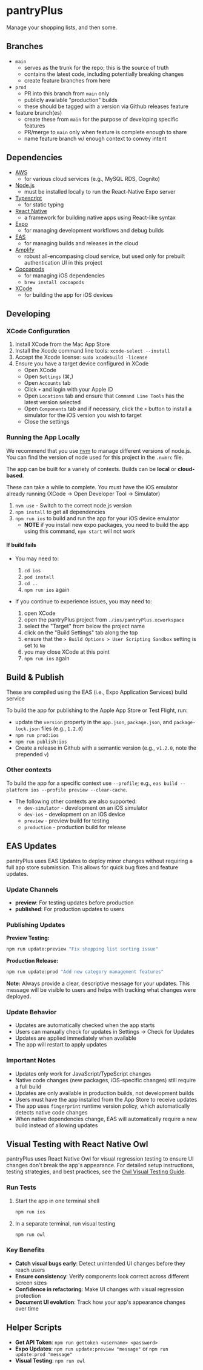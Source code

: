 # pantryPlus

Manage your shopping lists, and then some.

## Branches
* `main`
    - serves as the trunk for the repo; this is the source of truth
    - contains the latest code, including potentially breaking changes
    - create feature branches from here
* `prod`
    - PR into this branch from `main` only
    - publicly available "production" builds
    - these should be tagged with a version via Github releases feature
* feature branch(es)
    - create these from `main` for the purpose of developing specific features
    - PR/merge to `main` only when feature is complete enough to share
    - name feature branch w/ enough context to convey intent

## Dependencies
* [AWS](https://aws.amazon.com/)
    - for various cloud services (e.g., MySQL RDS, Cognito)
* [Node.js](https://nodejs.org/)
    - must be installed locally to run the React-Native Expo server
* [Typescript](https://www.typescriptlang.org/)
    - for static typing
* [React Native](https://reactnative.dev/)
    - a framework for building native apps using React-like syntax
* [Expo](https://expo.dev/)
    - for managing development workflows and debug builds
* [EAS](https://expo.dev/accounts/askewsoft/projects/pantryplus)
    - for managing builds and releases in the cloud
* [Amplify](https://docs.amplify.aws/start/getting-started/setup/q/integration/react-native/)
    - robust all-encompasing cloud service, but used only for prebuilt authentication UI in this project
* [Cocoapods](https://cocoapods.org/)
    - for managing iOS dependencies
    - `brew install cocoapods`
* [XCode](https://developer.apple.com/xcode/)
    - for building the app for iOS devices


## Developing
### XCode Configuration
1. Install XCode from the Mac App Store
1. Install the Xcode command line tools: `xcode-select --install`
1. Accept the Xcode license: `sudo xcodebuild -license`
1. Ensure you have a target device configured in XCode
    - Open XCode
    - Open `Settings` (⌘,)
    - Open `Accounts` tab
    - Click `+` and login with your Apple ID
    - Open `Locations` tab and ensure that `Command Line Tools` has the latest version selected
    - Open `Components` tab and if necessary, click the `+` button to install a simulator for the iOS version you wish to target
    - Close the settings

### Running the App Locally
We recommend that you use [nvm](https://nvm.sh) to manage different versions of node.js.
You can find the version of node used for this project in the `.nvmrc` file.

The app can be built for a variety of contexts. Builds can be **local** or **cloud-based**.

These can take a while to complete. You must have the iOS emulator already running (XCode -> Open Developer Tool -> Simulator)

1. `nvm use` - Switch to the correct node.js version
1. `npm install` to get all dependencies
1. `npm run ios` to build and run the app for your iOS device emulator
    - **NOTE** if you install new expo packages, you need to build the app using this command, `npm start` will not work

#### If build fails

- You may need to:
    1. `cd ios`
    1. `pod install`
    1. `cd ..`
    1. `npm run ios` again

- If you continue to experience issues, you may need to:
    1. open XCode
    1. open the pantryPlus project from `./ios/pantryPlus.xcworkspace`
    1. select the "Target" from below the project name
    1. click on the "Build Settings" tab along the top
    1. ensure that the `> Build Options > User Scripting Sandbox` setting is set to `No`
    1. you may close XCode at this point
    1. `npm run ios` again

## Build & Publish
These are compiled using the EAS (i.e., Expo Application Services) build service

To build the app for publishing to the Apple App Store or Test Flight, run:

- update the `version` property in the `app.json`, `package.json`, and `package-lock.json` files (e.g., `1.2.0`)
- `npm run prod:ios`
- `npm run publish:ios`
- Create a release in Github with a semantic version (e.g., `v1.2.0`, note the prepended `v`)

### Other contexts

To build the app for a specific context use `--profile`; e.g., `eas build --platform ios --profile preview --clear-cache`.

- The following other contexts are also supported:
    - `dev-simulator` - development on an iOS simulator
    - `dev-ios` - development on an iOS device
    - `preview` - preview build for testing
    - `production` - production build for release

## EAS Updates
pantryPlus uses EAS Updates to deploy minor changes without requiring a full app store submission. This allows for quick bug fixes and feature updates.

### Update Channels
- **preview**: For testing updates before production
- **published**: For production updates to users

### Publishing Updates

**Preview Testing:**
```bash
npm run update:preview "Fix shopping list sorting issue"
```

**Production Release:**
```bash
npm run update:prod "Add new category management features"
```

**Note:** Always provide a clear, descriptive message for your updates. This message will be visible to users and helps with tracking what changes were deployed.

### Update Behavior
- Updates are automatically checked when the app starts
- Users can manually check for updates in Settings → Check for Updates
- Updates are applied immediately when available
- The app will restart to apply updates

### Important Notes
- Updates only work for JavaScript/TypeScript changes
- Native code changes (new packages, iOS-specific changes) still require a full build
- Updates are only available in production builds, not development builds
- Users must have the app installed from the App Store to receive updates
- The app uses `fingerprint` runtime version policy, which automatically detects native code changes
- When native dependencies change, EAS will automatically require a new build instead of allowing updates

## Visual Testing with React Native Owl

pantryPlus uses React Native Owl for visual regression testing to ensure UI changes don't break the app's appearance.
For detailed setup instructions, testing strategies, and best practices, see the [Owl Visual Testing Guide](scripts/docs/OWL_VISUAL_TESTING.md).

### Run Tests
1. Start the app in one terminal shell
    ```sh
    npm run ios
    ```
1. In a separate terminal, run visual testing
    ```sh
    npm run owl
    ```

### Key Benefits
- **Catch visual bugs early**: Detect unintended UI changes before they reach users
- **Ensure consistency**: Verify components look correct across different screen sizes
- **Confidence in refactoring**: Make UI changes with visual regression protection
- **Document UI evolution**: Track how your app's appearance changes over time

## Helper Scripts
- **Get API Token**: `npm run gettoken <username> <password>`
- **Expo Updates**: `npm run update:preview "message"` or `npm run update:prod "message"`
- **Visual Testing**: `npm run owl`
